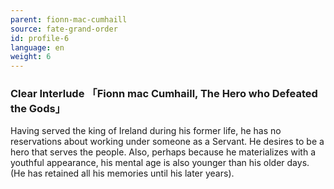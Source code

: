 ```yaml
---
parent: fionn-mac-cumhaill
source: fate-grand-order
id: profile-6
language: en
weight: 6
---
```


### Clear Interlude 「Fionn mac Cumhaill, The Hero who Defeated the Gods」

Having served the king of Ireland during his former life, he has no reservations about working under someone as a Servant. He desires to be a hero that serves the people.
Also, perhaps because he materializes with a youthful appearance, his mental age is also younger than his older days. (He has retained all his memories until his later years).
